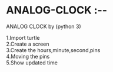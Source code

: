 # ANALOG-CLOCK :--
ANALOG CLOCK by (python 3)

1.Import turtle  
2.Create a screen  
3.Create the hours,minute,second,pins  
4.Moving the pins  
5.Show updated time
